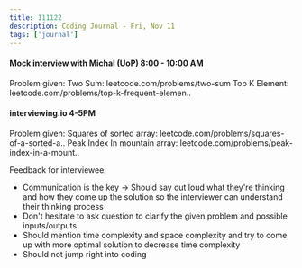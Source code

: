 ```yaml
---
title: 111122
description: Coding Journal - Fri, Nov 11
tags: ['journal']
---
```


#### Mock interview with Michal (UoP) 8:00 - 10:00 AM

Problem given: 
Two Sum: leetcode.com/problems/two-sum 
Top K Element: leetcode.com/problems/top-k-frequent-elemen..

#### interviewing.io 4-5PM

Problem given: Squares of sorted array: leetcode.com/problems/squares-of-a-sorted-a.. Peak Index In mountain array: leetcode.com/problems/peak-index-in-a-mount..

Feedback for interviewee:

- Communication is the key -> Should say out loud what they're thinking and how they come up the solution so the interviewer can understand their thinking process
- Don't hesitate to ask question to clarify the given problem and possible inputs/outputs
- Should mention time complexity and space complexity and try to come up with more optimal solution to decrease time complexity
- Should not jump right into coding